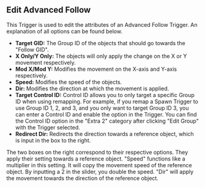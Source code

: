 ## Edit Advanced Follow
This Trigger is used to edit the attributes of an Advanced Follow Trigger. An explanation of all options can be found below.

- **Target GID:** The Group ID of the objects that should go towards the "Follow GID".
- **X Only/Y Only:** The objects will only apply the change on the X or Y movement respectively.
- **Mod X/Mod Y:** Modifies the movement on the X-axis and Y-axis respectively.
- **Speed:** Modifies the speed of the objects.
- **Dir:** Modifies the direction at which the movement is applied.
- **Target Control ID:** Control ID allows you to only target a specific Group ID when using remapping. For example, if you remap a Spawn Trigger to use Group ID 1, 2, and 3, and you only want to target Group ID 3, you can enter a Control ID and enable the option in the Trigger. You can find the Control ID option in the "Extra 2" category after clicking "Edit Group" with the Trigger selected.
- **Redirect Dir:** Redirects the direction towards a reference object, which is input in the box to the right.

The two boxes on the right correspond to their respective options. They apply their setting towards a reference object. "Speed" functions like a multiplier in this setting. It will copy the movement speed of the reference object. By inputting a 2 in the slider, you double the speed. "Dir" will apply the movement towards the direction of the reference object.